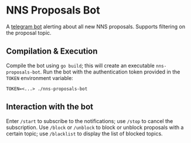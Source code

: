 NNS Proposals Bot
=================

A [telegram bot](https://t.me/NNSProposalsBot) alerting about all new NNS proposals.
Supports filtering on the proposal topic.

## Compilation & Execution

Compile the bot using `go build`; this will create an executable `nns-proposals-bot`.
Run the bot with the authentication token provided in the `TOKEN` environment variable:

    TOKEN=<...> ./nns-proposals-bot

## Interaction with the bot

Enter `/start` to subscribe to the notifications; use `/stop` to cancel the subscription.
Use `/block` or `/unblock` to block or unblock proposals with a certain topic; use `/blacklist` to display the list of blocked topics.

